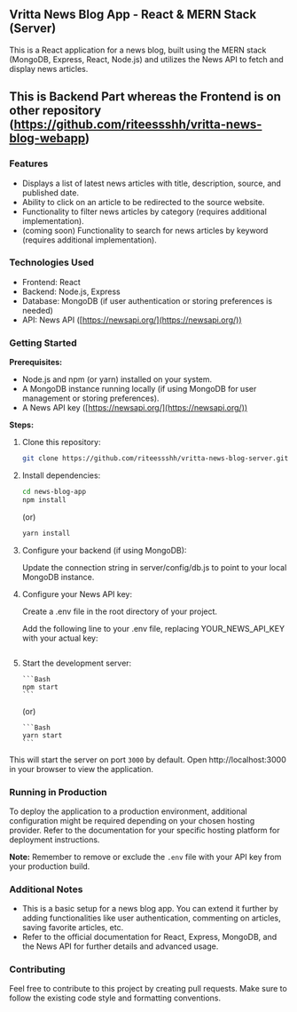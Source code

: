 ## Vritta News Blog App - React & MERN Stack (Server)

This is a React application for a news blog, built using the MERN stack (MongoDB, Express, React, Node.js) and utilizes the News API to fetch and display news articles.

## This is Backend Part whereas the Frontend is on other repository (https://github.com/riteessshh/vritta-news-blog-webapp)

### Features

- Displays a list of latest news articles with title, description, source, and published date.
- Ability to click on an article to be redirected to the source website.
- Functionality to filter news articles by category (requires additional implementation).
- (coming soon) Functionality to search for news articles by keyword (requires additional implementation).

### Technologies Used

- Frontend: React
- Backend: Node.js, Express
- Database: MongoDB (if user authentication or storing preferences is needed)
- API: News API ([https://newsapi.org/](https://newsapi.org/))

### Getting Started

**Prerequisites:**

- Node.js and npm (or yarn) installed on your system.
- A MongoDB instance running locally (if using MongoDB for user management or storing preferences).
- A News API key ([https://newsapi.org/](https://newsapi.org/))

**Steps:**

1.  Clone this repository:

    ```bash
    git clone https://github.com/riteessshh/vritta-news-blog-server.git
    ```

2.  Install dependencies:

    ```bash
    cd news-blog-app
    npm install
    ```

    (or)

    ```bash
    yarn install
    ```

3.  Configure your backend (if using MongoDB):

    Update the connection string in server/config/db.js to point to your local MongoDB instance.

4.  Configure your News API key:

    Create a .env file in the root directory of your project.

    Add the following line to your .env file, replacing YOUR_NEWS_API_KEY with your actual key:

    ```NEWS_API_KEY=YOUR_NEWS_API_KEY

    ```

5.  Start the development server:

        ```Bash
        npm start
        ```

    (or)

        ```Bash
        yarn start
        ```

This will start the server on port `3000` by default. Open http://localhost:3000 in your browser to view the application.

### Running in Production

To deploy the application to a production environment, additional configuration might be required depending on your chosen hosting provider. Refer to the documentation for your specific hosting platform for deployment instructions.

**Note:** Remember to remove or exclude the `.env` file with your API key from your production build.

### Additional Notes

- This is a basic setup for a news blog app. You can extend it further by adding functionalities like user authentication, commenting on articles, saving favorite articles, etc.
- Refer to the official documentation for React, Express, MongoDB, and the News API for further details and advanced usage.

### Contributing

Feel free to contribute to this project by creating pull requests. Make sure to follow the existing code style and formatting conventions.
